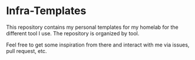 # Infra-Templates

This repository contains my personal templates for my homelab for the different tool I use.
The repository is organized by tool.


Feel free to get some inspiration from there and interact with me via issues, pull request, etc.
